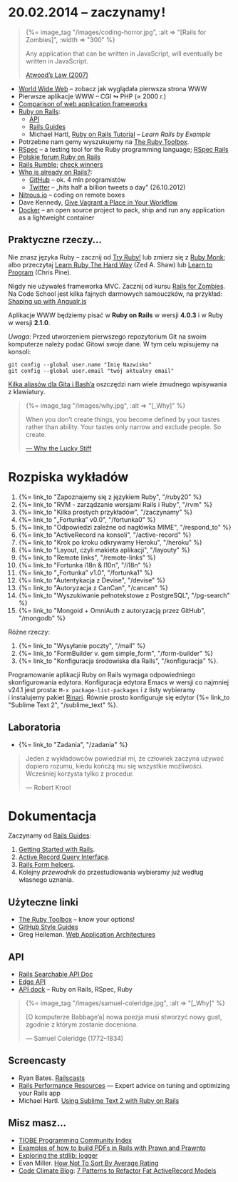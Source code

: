 # 20.02.2014 – zaczynamy !

<blockquote>
  {%= image_tag "/images/coding-horror.jpg", :alt => "[Rails for Zombies]", :width => "300" %}
  <p>Any application that can be written in JavaScript,
    will eventually be written in JavaScript.</p>
  <p class="author"><a href="http://www.codinghorror.com/blog/2009/08/all-programming-is-web-programming.html">Atwood’s Law (2007)</a></p>
</blockquote>

* [World Wide Web](http://info.cern.ch/) – zobacz jak wyglądała pierwsza strona WWW
* Pierwsze aplikacje WWW – CGI ↬ PHP (≈ 2000 r.)
* [Comparison of web application frameworks](http://en.wikipedia.org/wiki/Comparison_of_web_application_frameworks)
* [Ruby on Rails](http://rubyonrails.org/download):
  - [API](http://api.rubyonrails.org/)
  - [Rails Guides](http://edgeguides.rubyonrails.org/)
  - Michael Hartl,
  [Ruby on Rails Tutorial](http://ruby.railstutorial.org/ruby-on-rails-tutorial-book?version=4.0) –
  *Learn Rails by Example*
* Potrzebne nam gemy wyszukujemy na [The Ruby Toolbox](https://www.ruby-toolbox.com/).
* [RSpec](http://rspec.info/) – a testing tool for the Ruby programming language;
  [RSpec Rails](https://www.relishapp.com/rspec/rspec-rails/docs)
* [Polskie forum Ruby on Rails](http://forum.rubyonrails.pl/)
* [Rails Rumble](http://blog.railsrumble.com/); [check winners](http://railsrumble.com/entries/winners)
* [Who is already on Rails?](http://rubyonrails.org/applications):
  - [GitHub](https://github.com/) – ok. 4 mln programistów
  - [Twitter](https://twitter.com/) – „hits half a billion tweets a day” (26.10.2012)
* [Nitrous.io](https://www.nitrous.io/) – coding on remote boxes
* Dave Kennedy,
  [Give Vagrant a Place in Your Workflow](http://rubysource.com/give-vagrant-a-place-in-your-workflow/)
* [Docker](https://www.docker.io/) – an open source project to pack,
  ship and run any application as a lightweight container


## Praktyczne rzeczy…

Nie znasz języka Ruby – zacznij od [Try Ruby!](http://tryruby.org/)
lub zmierz się z [Ruby Monk](http://rubymonk.com/);
albo przeczytaj [Learn Ruby The Hard Way](http://ruby.learncodethehardway.org/) (Zed A. Shaw)
lub [Learn to Program](http://pine.fm/LearnToProgram/) (Chris Pine).

Nigdy nie używałeś frameworka MVC. Zacznij od kursu
[Rails for Zombies](http://www.codeschool.com/courses/rails-for-zombies-redux).
Na Code School jest kilka fajnych darmowych samouczków, na przykład:
[Shaping up with Angualr.js](http://campus.codeschool.com/courses/shaping-up-with-angular-js/intro)

Aplikacje WWW będziemy pisać w **Ruby on Rails** w wersji **4.0.3**
i w Ruby w wersji **2.1.0**.

*Uwaga:* Przed utworzeniem pierwszego repozytorium Git
na swoim komputerze należy podać Gitowi swoje dane.
W tym celu wpisujemy na konsoli:

    git config --global user.name "Imię Nazwisko"
    git config --global user.email "twój aktualny email"

<a href="http://wbzyl.inf.ug.edu.pl/sp/git">Kilka aliasów dla Gita i Bash’a</a>
oszczędzi nam wiele żmudnego wpisywania z klawiatury.


<blockquote>
  {%= image_tag "/images/why.jpg", :alt => "[_Why]" %}
  <p>
    When you don’t create things, you become defined by your tastes
    rather than ability. Your tastes only narrow and exclude people.
    So create.
  </p>
  <p class="author"><a href="http://www.smashingmagazine.com/2010/05/15/why-a-tale-of-a-post-modern-genius/">— Why the Lucky Stiff</a></p>
</blockquote>

# Rozpiska wykładów

1. {%= link_to "Zapoznajemy się z językiem Ruby", "/ruby20" %}
1. {%= link_to "RVM - zarządzanie wersjami Rails i Ruby", "/rvm" %}
1. {%= link_to "Kilka prostych przykładów", "/zaczynamy" %}
1. {%= link_to "„Fortunka” v0.0", "/fortunka0" %}
1. {%= link_to "Odpowiedzi zależne od nagłówka MIME", "/respond_to" %}
1. {%= link_to "ActiveRecord na konsoli", "/active-record" %}
1. {%= link_to "Krok po kroku odkrywamy Heroku", "/heroku" %}
1. {%= link_to "Layout, czyli makieta aplikacji", "/layouty" %}
1. {%= link_to "Remote links", "/remote-links" %}
1. {%= link_to "Fortunka i18n & l10n", "/i18n" %}
1. {%= link_to "„Fortunka” v1.0", "/fortunka1" %}
1. {%= link_to "Autentykacja z Devise", "/devise" %}
1. {%= link_to "Autoryzacja z CanCan", "/cancan" %}
1. {%= link_to "Wyszukiwanie pełnotekstowe z PostgreSQL", "/pg-search" %}
1. {%= link_to "Mongoid + OmniAuth z autoryzacją przez GitHub", "/mongodb" %}

Różne rzeczy:

1. {%= link_to "Wysyłanie poczty", "/mail" %}
1. {%= link_to "FormBuilder v. gem simple_form", "/form-builder" %}
1. {%= link_to "Konfiguracja środowiska dla Rails", "/konfiguracja" %}.

Programowanie aplikacji Ruby on Rails wymaga odpowiedniego skonfigurowania edytora.
Konfiguracja edytora Emacs w wersji co najmniej v24.1 jest prosta:
`M-x package-list-packages` i z listy wybieramy i instalujemy pakiet
[Rinari](http://rinari.rubyforge.org/Navigation.html).
Równie prosto konfiguruje się edytor {%= link_to "Sublime Text 2", "/sublime_text" %}.

<!--

TODO:

1. {%= link_to "TDD, BDD…", "/testowanie" %}
1. {%= link_to "Aplikacja „Leniwiec” (klon pastie)", "/pastie" %}
1. {%= link_to "Aplikacja „Todo”", "/todo" %}
1. {%= link_to "Aplikacja „Blog”", "/blog" %}
1. {%= link_to "Aplikacja „Store”", "/store" %}
1. {%= link_to "Aplikacja „Ale kino”", "/ale-kino" %}
1. {%= link_to "Wyszukiwanie", "/searching" %}
1. {%= link_to "Bezpieczeństwo", "/security" %}
1. {%= link_to "Caching", "/caching" %}
1. {%= link_to "Walidacja", "/walidacja" %}
1. {%= link_to "Autentykacja z Authlogic", "/authlogic" %}
1. {%= link_to "Ajax & jQuery", "/ajax-jquery" %}
1. {%= link_to "„Blog” na dwóch modelach", "/2models" %}
-->

<!--
1. {%= link_to "Mobile apps", "/mobile" %}
1. {%= link_to "Autoryzacja I", "/authorization" %}
1. {%= link_to "Autoryzacja II", "/declarative-authorization" %}
-->


## Laboratoria

* {%= link_to "Zadania", "/zadania" %}


<blockquote>
  <p>
    Jeden z wykładowców powiedział mi, że człowiek
    zaczyna używać dopiero rozumu, kiedu kończą mu się
    wszystkie możliwości. Wcześniej korzysta tylko
    z procedur.
  </p>
  <p class="author">— Robert Krool</p>
</blockquote>

# Dokumentacja

Zaczynamy od [Rails Guides](http://guides.rails.info/):

1. [Getting Started with Rails](http://guides.rubyonrails.org/getting_started.html).
2. [Active Record Query Interface](http://guides.rubyonrails.org/active_record_querying.html).
3. [Rails Form helpers](http://guides.rubyonrails.org/form_helpers.html).
4. Kolejny *przewodnik* do przestudiowania wybieramy już według własnego uznania.


## Użyteczne linki

* [The Ruby Toolbox](http://ruby-toolbox.com/) – know your options!
* [GitHub Style Guides](https://github.com/styleguide/)
* Greg Heileman.
  [Web Application Architectures](https://www.coursera.org/course/webapplications)


## API

* [Rails Searchable API Doc](http://railsapi.com/)
* [Edge API](http://edgeapi.rubyonrails.org/)
* [API dock](http://apidock.com/) – Ruby on Rails, RSpec, Ruby


<blockquote>
  {%= image_tag "/images/samuel-coleridge.jpg", :alt => "[_Why]" %}
  <p>
    [O komputerze Babbage’a]
    nowa poezja musi stworzyć nowy gust,
    zgodnie z którym zostanie doceniona.
  </p>
  <p class="author">— Samuel Coleridge (1772–1834)</p>
</blockquote>

## Screencasty

* Ryan Bates. [Railscasts](http://railscasts.com/)
* [Rails Performance Resources](http://railslab.newrelic.com/) —
  Expert advice on tuning and optimizing your Rails app
* Michael Hartl.
  [Using Sublime Text 2 with Ruby on Rails](http://www.youtube.com/watch?v=05x1Jk4rT1A)


## Misz masz…

* [TIOBE Programming Community Index](http://www.tiobe.com/index.php/content/paperinfo/tpci/index.html)
* [Examples of how to build PDFs in Rails with Prawn and Prawnto](http://prawn.heroku.com/)
* [Exploring the stdlib: logger](http://rbjl.net/50-exploring-the-stdlib-logger)
* Evan Miller.
  [How Not To Sort By Average Rating](http://evanmiller.org/how-not-to-sort-by-average-rating.html)
* [Code Climate Blog](http://blog.codeclimate.com/):
  [7 Patterns to Refactor Fat ActiveRecord Models](http://blog.codeclimate.com/blog/2012/10/17/7-ways-to-decompose-fat-activerecord-models/)
